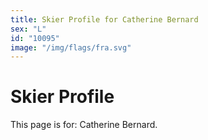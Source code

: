 ```yaml
---
title: Skier Profile for Catherine Bernard
sex: "L"
id: "10095"
image: "/img/flags/fra.svg" 
---
```


# Skier Profile

This page is for: Catherine Bernard.
    